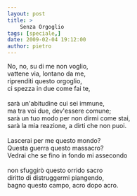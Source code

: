 ```yaml
---
layout: post
title: >
    Senza Orgoglio
tags: [speciale,]
date: 2009-02-04 19:12:00
author: pietro
---
```

No, no, su di me non voglio,<br/>vattene via, lontano da me,<br/>riprenditi questo orgoglio,<br/>ci spezza in due come fai te,<br/><br/>sarà un'abitudine cui sei immune,<br/>ma tra voi due, dev'essere comune;<br/>sarà un tuo modo per non dirmi come stai,<br/>sarà la mia reazione, a dirti che non puoi.<br/><br/>Lascerai per me questo mondo?<br/>Questa guerra questo massacro?<br/>Vedrai che se fino in fondo mi assecondo<br/><br/>non sfuggirò questo orrido sacro<br/>diritto di distruggermi piangendo,<br/>bagno questo campo, acro dopo acro.
